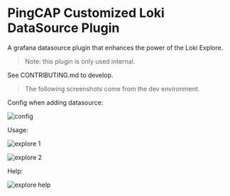 # PingCAP Customized Loki DataSource Plugin

A grafana datasource plugin that enhances the power of the Loki Explore.

> Note: this plugin is only used internal.

See CONTRIBUTING.md to develop.

> The following screenshots come from the dev environment.

Config when adding datasource:

![config](https://user-images.githubusercontent.com/1284531/109460737-08705b00-7a9c-11eb-9051-0a6b3073c87c.png)

Usage:

![explore 1](https://user-images.githubusercontent.com/1284531/109460742-0a3a1e80-7a9c-11eb-8af9-871fb5260390.png)

![explore 2](https://user-images.githubusercontent.com/1284531/109460743-0ad2b500-7a9c-11eb-9bf7-78e09852931a.png)

Help:

![explore help](https://user-images.githubusercontent.com/1284531/109460745-0b6b4b80-7a9c-11eb-9248-40bb2b6dc47d.png)
